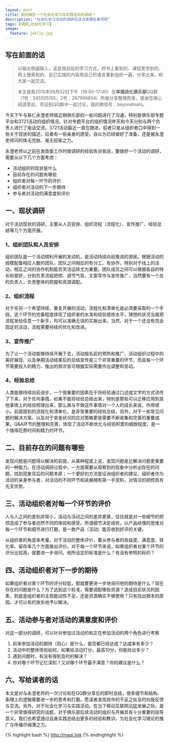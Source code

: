 ```yaml
---
layout: post
title: 如何做好一个社会化学习与实践活动的调研？
description: "社会化学习活动的调研应该注意哪些事项呢"
tags: [调研,社会化学习]
image:
  feature: jeklly.jpg
---
```


## 写在前面的话
>以输出倒逼输入，这是我目前的学习方式，将书上看到的、课程里学到的、网上搜索到的、自己实践的内容用自己的语言重新组织一遍，分享出来、和大家一起交流。
> 
>本文是我2015年09月02日下午（16:00-17:00）在**幸福进化俱乐部**QQ群（1号：245505155、2号：287999854）所做分享整理而来，感谢您用心阅读至此，欢迎到QQ群中一起讨论，我的微信号：beyondmahi。


今天下午与易仁永澄老师就近期俱乐部的一些问题进行了沟通，特别是俱乐部专题平台和3721活动的组织情况。针对专题平台的组织情况昨天和今天分别与两个负责人进行了电话交流，3721活动最近一直在跟进，前者只是从组织者口中得到一些关于现状的描述，后者有一些亲身的感受。自以为已经做好了准备，还是被永澄老师问的体无完肤、毫无招架之力。

永澄老师以之前在发改委工作时做调研的经验告诉我说，要做好一个活动的调研，需要从以下几个方面考虑：

* 活动组织的现状是什么
* 目前存在的问题有哪些
* 组织者对每一环节的评价
* 组织者对活动的下一步期待
* 参与者对活动的满意度和评价

## 一、现状调研
对于活动现状的调研，主要从人员安排、组织流程（流程化）、宣传推广、经验总结等几个方面开展。

### 1、组织团队和人员安排
组织团队是一个活动顺利开展的发动机，是活动持续向前推进的源泉。根据活动的规模配备相应人数的团队，团队之间相应的有分工、有协作，特别对于线上的活动，相互之间的协作机制能否灵活运转尤为重要。团队成员之间可以根据各自的特长和爱好，分别负责流程把控、调节气氛、文案写作与宣传推广，当然要有一个总的负责人，负责整体的把握和资源调配。

### 2、组织流程
对于任何一个希望持续、重复开展的活动，流程化和清单化是必须要采取的一个手段，这个环节的完备程度体现了组织者的水准和经验提炼水平，理想的状况当属把流程发给任意一个新手，均可以准确无误的实施出来。当然，对于一个还没有完全固定的活动，流程需要持续的优化和改进。

### 3、宣传推广
为了让一个活动能够持续开展下去，活动报名前的预热和推广、活动组织过程中的美好展现、以及单期活动结束后的总结宣传是三个非常重要的环节，而且每一个环节需要投入的精力、推出的频次皆可根据实际需要作出调整和变动。

### 4、经验总结
人类能够持续向前进步，一个很重要的因素在于将经验通过口述或文字的方式流传了下来。对于任何事情，如果不能将经验总结出来，特别是那些可以迁移应用到其他事情上的经验梳理出来，那么做与不做这件事情对一个人的成长来说，作用很小。前面提到的流程化和清单化，是非常重要的经验总结，另外，对于一些常见问题的解决方案、以及对于突发状况的应对策略更是需要不断收集和完善的重要成果。Q&A环节的整理和完善，体现了活动不断优化与经验积累的细致程度，是一个值得花费时间和精力的环节。


## 二、目前存在的问题有哪些
发现问题是问题得以解决的前提，从某种程度上说，发现问题是比解决问题更重要的一种能力。在活动调研过程中，一方面需要从观察到的现象中分析出存在的问题，找到现象背后的问题本原；一个更好的方法是征询组织者的建议，组织者作为活动的亲身参与者，对活动的不同环节和进展拥有第一手资料，对情况的把控具有先天优势。

## 三、活动组织者对每一个环节的评价
人与人之间的差别非常小，活动与活动之间的差异更甚，往往就是对一些细节的把控造成了参与者迥然不同的体验和感受。所谓细节决定成败，以产品经理的思维对每一个环节和细节进行打磨，是一款产品（活动）能否收到好评的关键。

从组织者的角度来考量，对于活动的整体评价，要从参与者的收益度、满意度、转化率、留存率几个方面做出评价。对于每一个环节来说，如果组织者对某个环节的评分比较高，就要进一步询问，他所设定的标准是什么？有没有参照的标的？



## 四、活动组织者对下一步的期待

如果组织者对某个环节的评分较低，那就要更进一步地询问他的期待是什么？现在存在的问题是什么？为了达到这个标准，需要调配哪些资源？造成目前状况的因素，到底是组织者的主观能动性不足，还是资源确实不够使用？只有找出根本的原因，才可以有的放矢地予以解决。



## 五、活动参与者对活动的满意度和评价

对这一部分的调研，可以针对参加过活动的和正在参加活动的两个角色进行考察

1. 前来参加活动的期待（初心）是什么，是否都已经达成？达成率有多少？
2. 活动中的整体体验如何，如果给活动打分，最高10分，你能给出多少？
3. 遇到问题时，有没有得到及时的解决？
4. 你对哪个环节记忆深刻？又对哪个环节最不满意？你的建议是什么？

## 六、写给读者的话
本文是对与永澄老师的一次讨论和在QQ群分享后的即时总结，很多细节和结构、条理上的逻辑需要进一步的思考和打磨，愿读者发现其中的不妥之处及时向我反馈与交流。另外，对于社会化学习与实践活动，在当下移动互联网迅猛发展之际，是一个非常值得研究的话题，对于俱乐部后续活动的组织与开展具有十分重要的指导意义。我们也希望通过自身实践总结出更多的经验和教训，为社会化学习理论的推广与传播尽绵薄之力。



{% highlight bash %}
http://maqi.link
{% endhighlight %}